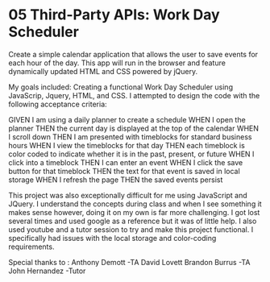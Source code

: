 # 05 Third-Party APIs: Work Day Scheduler

Create a simple calendar application that allows the user to save events for each hour of the day. This app will run in the browser and feature dynamically updated HTML and CSS powered by jQuery.

My goals included:
 Creating a functional Work Day Scheduler
 using JavaScrip, Jquery, HTML, and CSS.  I attempted to design the code with the following acceptance criteria:

GIVEN I am using a daily planner to create a schedule
WHEN I open the planner
THEN the current day is displayed at the top of the calendar
WHEN I scroll down
THEN I am presented with timeblocks for standard business hours
WHEN I view the timeblocks for that day
THEN each timeblock is color coded to indicate whether it is in the past, present, or future
WHEN I click into a timeblock
THEN I can enter an event
WHEN I click the save button for that timeblock
THEN the text for that event is saved in local storage
WHEN I refresh the page
THEN the saved events persist



This project was also exceptionally difficult for me using JavaScript and JQuery. I understand the concepts during class and when I see something it makes sense however, doing it on my own is far more challenging. I got lost several times and used google as a reference but it was of little help. I also used  youtube and a tutor session to try and make this project functional. I specifically had issues with the local storage and color-coding requirements. 

Special thanks to :
Anthony Demott -TA 
David Lovett 
Brandon Burrus -TA
John Hernandez -Tutor

